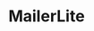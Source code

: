 ---
draft: true
keywords: mailerlite
layout: default.njk
title: MailerLite
website: https://www.mailerlite.com/a/u8wwz41gpk
logo: mailerlite.svg
inUse: true
---